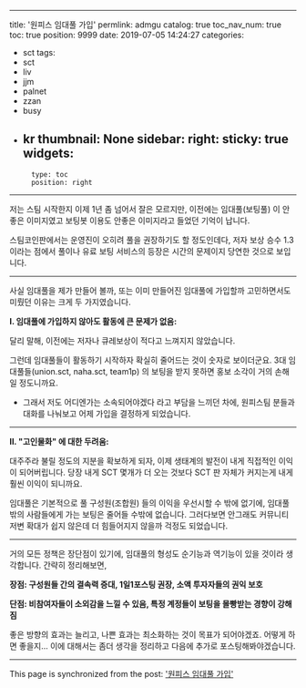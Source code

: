 
---
title: '원피스 임대풀 가입'
permlink: admgu
catalog: true
toc_nav_num: true
toc: true
position: 9999
date: 2019-07-05 14:24:27
categories:
- sct
tags:
- sct
- liv
- jjm
- palnet
- zzan
- busy
- kr
thumbnail: None
sidebar:
    right:
        sticky: true
widgets:
    -
        type: toc
        position: right
---


저는 스팀 시작한지 이제 1년 좀 넘어서 잘은 모르지만, 이전에는 임대풀(보팅풀) 이 안좋은 이미지였고 보팅봇 이용도 안좋은 이미지라고 들었던 기억이 납니다. 

스팀코인판에서는 운영진이 오히려 풀을 권장하기도 할 정도인데다, 저자 보상 승수 1.3이라는 점에서 풀이나 유료 보팅 서비스의 등장은 시간의 문제이지 당연한 것으로 보입니다.

---

사실 임대풀을 제가 만들어 볼까, 또는 이미 만들어진 임대풀에 가입할까 고민하면서도 미뤘던 이유는 크게 두 가지였습니다.

**I. 임대풀에 가입하지 않아도 활동에 큰 문제가 없음:**

달리 말해, 이전에는 저자나 큐레보상이 적다고 느껴지지 않았습니다. 

그런데 임대풀들이 활동하기 시작하자 확실히 줄어드는 것이 숫자로 보이더군요. 3대 임대풀들(union.sct, naha.sct, team1p) 의 보팅을 받지 못하면 홍보 소각이 거의 손해일 정도니까요. 

* 그래서 저도 어디엔가는 소속되어야겠다 라고 부담을 느끼던 차에, 원피스팀 분들과 대화를 나눠보고 어제 가입을 결정하게 되었습니다.

---

**II. "고인물화" 에 대한 두려움:**

대주주라 불릴 정도의 지분을 확보하게 되자, 이제 생태계의 발전이 내게 직접적인 이익이 되어버립니다. 당장 내게 SCT 몇개가 더 오는 것보다 SCT 판 자체가 커지는게 내게 훨씬 이익이 되니까요. 

임대풀은 기본적으로 풀 구성원(조합원) 들의 이익을 우선시할 수 밖에 없기에, 임대풀 밖의 사람들에게 가는 보팅은 줄어들 수밖에 없습니다. 그러다보면 안그래도 커뮤니티 저변 확대가 쉽지 않은데 더 힘들어지지 않을까 걱정도 되었습니다.

---

거의 모든 정책은 장단점이 있기에, 임대풀의 형성도 순기능과 역기능이 있을 것이라 생각합니다. 간략히 정리해보면, 

**장점: 구성원들 간의 결속력 증대, 1일1포스팅 권장, 소액 투자자들의 권익 보호**

**단점: 비참여자들이 소외감을 느낄 수 있음, 특정 계정들이 보팅을 몰빵받는 경향이 강해짐**

좋은 방향의 효과는 늘리고, 나쁜 효과는 최소화하는 것이 목표가 되어야겠죠. 어떻게 하면 좋을지... 이에 대해서는 좀더 생각을 정리하고 다음에 추가로 포스팅해봐야겠습니다.

- - -

This page is synchronized from the post: ['원피스 임대풀 가입'](https://steemit.com/@glory7/admgu)
